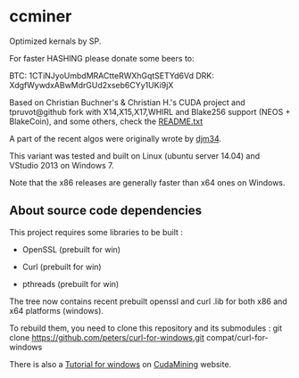 ccminer
=======
Optimized kernals by SP. 

For faster HASHING please donate some beers to:

BTC: 1CTiNJyoUmbdMRACtteRWXhGqtSETYd6Vd
DRK: XdgfWywdxABwMdrGUd2xseb6CYy1UKi9jX

Based on Christian Buchner's &amp; Christian H.'s CUDA project and tpruvot@github fork with X14,X15,X17,WHIRL and Blake256 support (NEOS + BlakeCoin), and some others, check the [README.txt](README.txt)

A part of the recent algos were originally wrote by [djm34](https://github.com/djm34).

This variant was tested and built on Linux (ubuntu server 14.04) and VStudio 2013 on Windows 7.

Note that the x86 releases are generally faster than x64 ones on Windows.

About source code dependencies
------------------------------

This project requires some libraries to be built :

- OpenSSL (prebuilt for win)

- Curl (prebuilt for win)

- pthreads (prebuilt for win)

The tree now contains recent prebuilt openssl and curl .lib for both x86 and x64 platforms (windows).

To rebuild them, you need to clone this repository and its submodules :
    git clone https://github.com/peters/curl-for-windows.git compat/curl-for-windows

There is also a [Tutorial for windows](http://cudamining.co.uk/url/tutorials/id/3) on [CudaMining](http://cudamining.co.uk) website.


